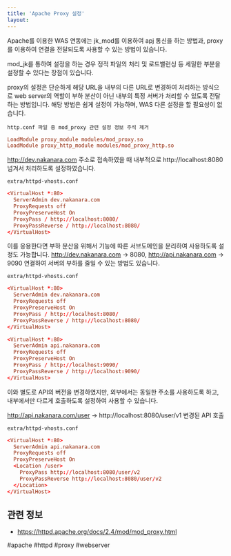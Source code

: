 ```yaml
---
title: 'Apache Proxy 설정'
layout: 
---
```


Apache를 이용한 WAS 연동에는 jk_mod를 이용하여 apj 통신을 하는 방법과, proxy를 이용하여 연결을 전달되도록 사용할 수 있는 방법이 있습니다.

mod_jk를 통하여 설정을 하는 경우 정적 파일의 처리 및 로드밸런싱 등 세밀한 부분을 설정할 수 있다는 장점이 있습니다.

proxy의 설정은 단순하게 해당 URL을 내부의 다른 URL로 변경하여 처리하는 방식으로 web server의 역할이 부하 분산이 아닌 내부의 특정 서버가 처리할 수 있도록 전달하는 방법입니다. 해당 방법은 쉽게 설정이 가능하며, WAS 다른 설정을 할 필요성이 없습니다.

`http.conf 파일 중 mod_proxy 관련 설정 정보 주석 제거`

```conf
LoadModule proxy_module modules/mod_proxy.so
LoadModule proxy_http_module modules/mod_proxy_http.so
```

http://dev.nakanara.com 주소로 접속하였을 때 내부적으로 http://localhost:8080 넘겨서 처리하도록 설정하였습니다.

`extra/httpd-vhosts.conf `
```conf
<VirtualHost *:80>
  ServerAdmin dev.nakanara.com
  ProxyRequests off
  ProxyPreserveHost On
  ProxyPass / http://localhost:8080/
  ProxyPassReverse / http://localhost:8080/
</VirtualHost>
```

이를 응용한다면 부하 분산을 위해서 기능에 따른 서브도메인을 분리하여 사용하도록 설정도 가능합니다.
http://dev.nakanara.com -> 8080, http://api.nakanara.com -> 9090 연결하여 서버의 부하를 줄일 수 있는 방법도 있습니다.

`extra/httpd-vhosts.conf `
```conf
<VirtualHost *:80>
  ServerAdmin dev.nakanara.com
  ProxyRequests off
  ProxyPreserveHost On
  ProxyPass / http://localhost:8080/
  ProxyPassReverse / http://localhost:8080/
</VirtualHost>

<VirtualHost *:80>
  ServerAdmin api.nakanara.com
  ProxyRequests off
  ProxyPreserveHost On
  ProxyPass / http://localhost:9090/
  ProxyPassReverse / http://localhost:9090/
</VirtualHost>
```

이와 별도로 API의 버전을 변경하였지만, 외부에서는 동일한 주소를 사용하도록 하고, 내부에서만 다르게 호출하도록 설정하여 사용할 수 있습니다.

http://api.nakanara.com/user -> http://localhost:8080/user/v1  변경된 API 호출

`extra/httpd-vhosts.conf `
```conf
<VirtualHost *:80>
  ServerAdmin api.nakanara.com
  ProxyRequests off
  ProxyPreserveHost On
  <Location /user>
    ProxyPass http://localhost:8080/user/v2
    ProxyPassReverse http://localhost:8080/user/v2
  </Location>
</VirtualHost>
```

## 관련 정보
* https://httpd.apache.org/docs/2.4/mod/mod_proxy.html


#apache #httpd #proxy #webserver